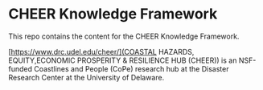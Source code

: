 # CHEER Knowledge Framework

This repo contains the content for the CHEER Knowledge Framework.

[https://www.drc.udel.edu/cheer/](COASTAL HAZARDS, EQUITY,ECONOMIC PROSPERITY & RESILIENCE HUB (CHEER)) is an NSF-funded Coastlines and People (CoPe) research hub at the Disaster Research Center at the University of Delaware.



